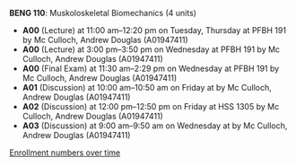 **BENG 110**: Muskoloskeletal Biomechanics (4 units)

- **A00** (Lecture) at 11:00 am–12:20 pm on Tuesday, Thursday at PFBH 191 by Mc Culloch, Andrew Douglas (A01947411)
- **A00** (Lecture) at 3:00 pm–3:50 pm on Wednesday at PFBH 191 by Mc Culloch, Andrew Douglas (A01947411)
- **A00** (Final Exam) at 11:30 am–2:29 pm on Wednesday at PFBH 191 by Mc Culloch, Andrew Douglas (A01947411)
- **A01** (Discussion) at 10:00 am–10:50 am on Friday at   by Mc Culloch, Andrew Douglas (A01947411)
- **A02** (Discussion) at 12:00 pm–12:50 pm on Friday at HSS 1305 by Mc Culloch, Andrew Douglas (A01947411)
- **A03** (Discussion) at 9:00 am–9:50 am on Wednesday at   by Mc Culloch, Andrew Douglas (A01947411)

[Enrollment numbers over time](./BENG110.tsv)
